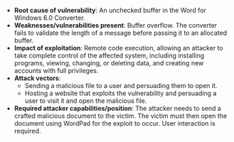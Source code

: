 - **Root cause of vulnerability**: An unchecked buffer in the Word for Windows 6.0 Converter.
- **Weaknesses/vulnerabilities present**: Buffer overflow. The converter fails to validate the length of a message before passing it to an allocated buffer.
- **Impact of exploitation**: Remote code execution, allowing an attacker to take complete control of the affected system, including installing programs, viewing, changing, or deleting data, and creating new accounts with full privileges.
- **Attack vectors**:
    - Sending a malicious file to a user and persuading them to open it.
    - Hosting a website that exploits the vulnerability and persuading a user to visit it and open the malicious file.
- **Required attacker capabilities/position**: The attacker needs to send a crafted malicious document to the victim. The victim must then open the document using WordPad for the exploit to occur. User interaction is required.